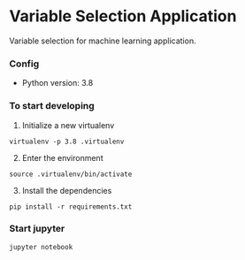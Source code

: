 # Variable Selection Application

Variable selection for machine learning application.


### Config
- Python version: 3.8

### To start developing
1. Initialize a new virtualenv
```shell-session
virtualenv -p 3.8 .virtualenv
```
2. Enter the environment
```shell-session
source .virtualenv/bin/activate
```
3. Install the dependencies
```shell-session
pip install -r requirements.txt
```

### Start jupyter
```shell-session
jupyter notebook
```
